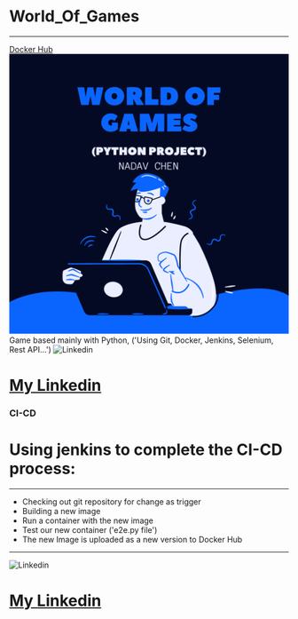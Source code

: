 # World_Of_Games
---
[Docker Hub](https://hub.docker.com/repository/docker/nadav23chen/world_of_games)
![World Of Games](worldofgames.png)
Game based mainly with Python, ('Using Git, Docker, Jenkins, Selenium, Rest API...')
![Linkedin](http://www.myiconfinder.com/uploads/iconsets/256-256-6015c9ab375a98f6b6dfd60795f1ef9d.png)
# [My Linkedin]
### CI-CD 
# Using jenkins to complete the CI-CD process:
---
- Checking out git repository for change as trigger
- Building a new image
- Run a container with the new image
- Test our new container ('e2e.py file')
- The new Image is uploaded as a new version to Docker Hub
---
![Linkedin](http://www.myiconfinder.com/uploads/iconsets/256-256-6015c9ab375a98f6b6dfd60795f1ef9d.png)
# [My Linkedin]

[My Linkedin]: https://www.linkedin.com/in/nadavchen22/
